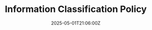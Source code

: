---
title: Information Classification Policy
linkTitle: Information Classification Policy
date: '2025-05-01T21:06:00Z'
weight: 1
description: 'Establishes a framework for classifying and protecting information assets
  based on sensitivity, with four levels: Public, Internal, Confidential, and Restricted.
  Outlines handling, storage, transmission, access control, and compliance responsibilities
  to ensure data security and adherence to legal standards.'
draft: false
ref: information-classification-policy
---